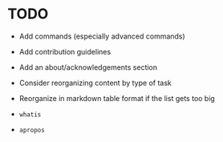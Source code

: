 # TODO

* Add commands (especially advanced commands)
* Add contribution guidelines
* Add an about/acknowledgements section
* Consider reorganizing content by type of task
* Reorganize in markdown table format if the list gets too big

* `whatis`
* `apropos`
